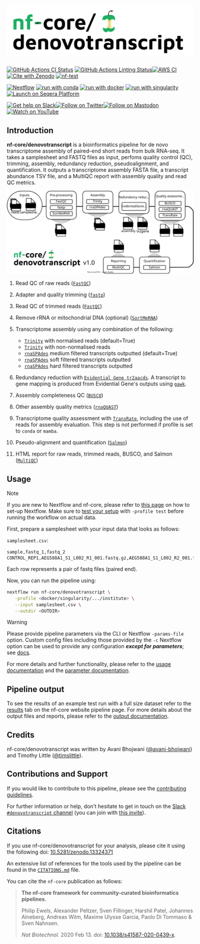 <h1>
  <picture>
    <source media="(prefers-color-scheme: dark)" srcset="docs/images/nf-core-denovotranscript_logo_dark.png">
    <img alt="nf-core/denovotranscript" src="docs/images/nf-core-denovotranscript_logo_light.png">
  </picture>
</h1>

[![GitHub Actions CI Status](https://github.com/nf-core/denovotranscript/actions/workflows/ci.yml/badge.svg)](https://github.com/nf-core/denovotranscript/actions/workflows/ci.yml)
[![GitHub Actions Linting Status](https://github.com/nf-core/denovotranscript/actions/workflows/linting.yml/badge.svg)](https://github.com/nf-core/denovotranscript/actions/workflows/linting.yml)[![AWS CI](https://img.shields.io/badge/CI%20tests-full%20size-FF9900?labelColor=000000&logo=Amazon%20AWS)](https://nf-co.re/denovotranscript/results)[![Cite with Zenodo](http://img.shields.io/badge/DOI-10.5281/zenodo.13324371-1073c8?labelColor=000000)](https://doi.org/10.5281/zenodo.13324371)
[![nf-test](https://img.shields.io/badge/unit_tests-nf--test-337ab7.svg)](https://www.nf-test.com)

[![Nextflow](https://img.shields.io/badge/nextflow%20DSL2-%E2%89%A523.04.0-23aa62.svg)](https://www.nextflow.io/)
[![run with conda](http://img.shields.io/badge/run%20with-conda-3EB049?labelColor=000000&logo=anaconda)](https://docs.conda.io/en/latest/)
[![run with docker](https://img.shields.io/badge/run%20with-docker-0db7ed?labelColor=000000&logo=docker)](https://www.docker.com/)
[![run with singularity](https://img.shields.io/badge/run%20with-singularity-1d355c.svg?labelColor=000000)](https://sylabs.io/docs/)
[![Launch on Seqera Platform](https://img.shields.io/badge/Launch%20%F0%9F%9A%80-Seqera%20Platform-%234256e7)](https://cloud.seqera.io/launch?pipeline=https://github.com/nf-core/denovotranscript)

[![Get help on Slack](http://img.shields.io/badge/slack-nf--core%20%23denovotranscript-4A154B?labelColor=000000&logo=slack)](https://nfcore.slack.com/channels/denovotranscript)[![Follow on Twitter](http://img.shields.io/badge/twitter-%40nf__core-1DA1F2?labelColor=000000&logo=twitter)](https://twitter.com/nf_core)[![Follow on Mastodon](https://img.shields.io/badge/mastodon-nf__core-6364ff?labelColor=FFFFFF&logo=mastodon)](https://mstdn.science/@nf_core)[![Watch on YouTube](http://img.shields.io/badge/youtube-nf--core-FF0000?labelColor=000000&logo=youtube)](https://www.youtube.com/c/nf-core)

## Introduction

**nf-core/denovotranscript** is a bioinformatics pipeline for de novo transcriptome assembly of paired-end short reads from bulk RNA-seq. It takes a samplesheet and FASTQ files as input, perfoms quality control (QC), trimming, assembly, redundancy reduction, pseudoalignment, and quantification. It outputs a transcriptome assembly FASTA file, a transcript abundance TSV file, and a MultiQC report with assembly quality and read QC metrics.

![nf-core/transfuse metro map](docs/images/denovotranscript_metro_map.drawio.svg)

1. Read QC of raw reads ([`FastQC`](https://www.bioinformatics.babraham.ac.uk/projects/fastqc/))
2. Adapter and quality trimming ([`fastp`](https://github.com/OpenGene/fastp))
3. Read QC of trimmed reads ([`FastQC`](https://www.bioinformatics.babraham.ac.uk/projects/fastqc/))
4. Remove rRNA or mitochondrial DNA (optional) ([`SortMeRNA`](https://hpc.nih.gov/apps/sortmeRNA.html))
5. Transcriptome assembly using any combination of the following:

   - [`Trinity`](https://github.com/trinityrnaseq/trinityrnaseq/wiki) with normalised reads (default=True)
   - [`Trinity`](https://github.com/trinityrnaseq/trinityrnaseq/wiki) with non-normalised reads
   - [`rnaSPAdes`](https://ablab.github.io/spades/rna.html) medium filtered transcripts outputted (default=True)
   - [`rnaSPAdes`](https://ablab.github.io/spades/rna.html) soft filtered transcripts outputted
   - [`rnaSPAdes`](https://ablab.github.io/spades/rna.html) hard filtered transcripts outputted

6. Redundancy reduction with [`Evidential Gene tr2aacds`](http://arthropods.eugenes.org/EvidentialGene/). A transcript to gene mapping is produced from Evidential Gene's outputs using [`gawk`](https://www.gnu.org/software/gawk/).
7. Assembly completeness QC ([`BUSCO`](https://busco.ezlab.org/))
8. Other assembly quality metrics ([`rnaQUAST`](https://github.com/ablab/rnaquast))
9. Transcriptome quality assessment with [`TransRate`](https://hibberdlab.com/transrate/), including the use of reads for assembly evaluation. This step is not performed if profile is set to `conda` or `mamba`.
10. Pseudo-alignment and quantification ([`Salmon`](https://combine-lab.github.io/salmon/))
11. HTML report for raw reads, trimmed reads, BUSCO, and Salmon ([`MultiQC`](http://multiqc.info/))

## Usage

> [!NOTE]
> If you are new to Nextflow and nf-core, please refer to [this page](https://nf-co.re/docs/usage/installation) on how to set-up Nextflow. Make sure to [test your setup](https://nf-co.re/docs/usage/introduction#how-to-run-a-pipeline) with `-profile test` before running the workflow on actual data.

First, prepare a samplesheet with your input data that looks as follows:

`samplesheet.csv`:

```csv
sample,fastq_1,fastq_2
CONTROL_REP1,AEG588A1_S1_L002_R1_001.fastq.gz,AEG588A1_S1_L002_R2_001.fastq.gz
```

Each row represents a pair of fastq files (paired end).

Now, you can run the pipeline using:

```bash
nextflow run nf-core/denovotranscript \
   -profile <docker/singularity/.../institute> \
   --input samplesheet.csv \
   --outdir <OUTDIR>
```

> [!WARNING]
> Please provide pipeline parameters via the CLI or Nextflow `-params-file` option. Custom config files including those provided by the `-c` Nextflow option can be used to provide any configuration _**except for parameters**_;
> see [docs](https://nf-co.re/usage/configuration#custom-configuration-files).

For more details and further functionality, please refer to the [usage documentation](https://nf-co.re/denovotranscript/usage) and the [parameter documentation](https://nf-co.re/denovotranscript/parameters).

## Pipeline output

To see the results of an example test run with a full size dataset refer to the [results](https://nf-co.re/denovotranscript/results) tab on the nf-core website pipeline page.
For more details about the output files and reports, please refer to the
[output documentation](https://nf-co.re/denovotranscript/output).

## Credits

nf-core/denovotranscript was written by Avani Bhojwani ([@avani-bhojwani](https://github.com/avani-bhojwani/)) and Timothy Little ([@timslittle](https://github.com/timslittle/)).

## Contributions and Support

If you would like to contribute to this pipeline, please see the [contributing guidelines](.github/CONTRIBUTING.md).

For further information or help, don't hesitate to get in touch on the [Slack `#denovotranscript` channel](https://nfcore.slack.com/channels/denovotranscript) (you can join with [this invite](https://nf-co.re/join/slack)).

## Citations

If you use nf-core/denovotranscript for your analysis, please cite it using the following doi: [10.5281/zenodo.13324371](https://doi.org/10.5281/zenodo.13324371)

An extensive list of references for the tools used by the pipeline can be found in the [`CITATIONS.md`](CITATIONS.md) file.

You can cite the `nf-core` publication as follows:

> **The nf-core framework for community-curated bioinformatics pipelines.**
>
> Philip Ewels, Alexander Peltzer, Sven Fillinger, Harshil Patel, Johannes Alneberg, Andreas Wilm, Maxime Ulysse Garcia, Paolo Di Tommaso & Sven Nahnsen.
>
> _Nat Biotechnol._ 2020 Feb 13. doi: [10.1038/s41587-020-0439-x](https://dx.doi.org/10.1038/s41587-020-0439-x).
